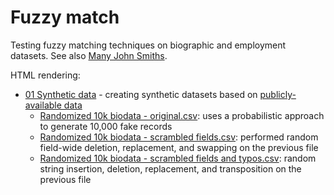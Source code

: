 # Fuzzy match

Testing fuzzy matching techniques on biographic and employment datasets. See also [Many John Smiths](https://github.com/phively/demos/tree/master/many-john-smiths).

HTML rendering:

  * [01 Synthetic data](https://phively.github.io/ksm-models/fuzzy-match-fy21/01%20Synthetic%20data.nb.html) - creating synthetic datasets based on [publicly-available data](https://github.com/phively/ksm-models/tree/master/fuzzy-match-fy21/data)
    * [Randomized 10k biodata - original.csv](https://raw.githubusercontent.com/phively/ksm-models/master/fuzzy-match-fy21/generated%20data/Randomized%2010k%20biodata%20-%20original.csv): uses a probabilistic approach to generate 10,000 fake records
    * [Randomized 10k biodata - scrambled fields.csv](https://raw.githubusercontent.com/phively/ksm-models/master/fuzzy-match-fy21/generated%20data/Randomized%2010k%20biodata%20-%20scrambled%20fields.csv): performed random field-wide deletion, replacement, and swapping on the previous file
    * [Randomized 10k biodata - scrambled fields and typos.csv](https://raw.githubusercontent.com/phively/ksm-models/master/fuzzy-match-fy21/generated%20data/Randomized%2010k%20biodata%20-%20scrambled%20fields%20and%20typos.csv): random string insertion, deletion, replacement, and transposition on the previous file